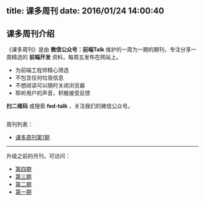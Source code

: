 title: 课多周刊
date: 2016/01/24 14:00:40
---

## 课多周刊介绍

《课多周刊》是由 **微信公众号：前端Talk** 维护的一周为一期的期刊，专注分享一周精选的 **前端开发** 资料，每周五发布在网站上。

- 为前端工程师精心筛选
- 不包含任何垃圾信息
- 不想阅读可以随时关闭浏览器
- 聆听用户的声音，积极接受反馈

**扫二维码** 或搜索 **fed-talk** ，关注我们的微信公众号。

<div align="center">
<img src="https://raw.githubusercontent.com/icepy/_posts/master/img/weixin.jpg" alt=""/><br>
</div>


周刊列表：

- [课多周刊第1期](/2016/06/02/keduo-weekly-1/)

---

升级之前的月刊，可访问：

*	[第四期](/2016/04/29/FED-Talk4/)
*	[第三期](/2016/03/29/FED-Talk3/)
*	[第二期](/2016/02/26/FED-Talk2/)
*	[第一期](/2016/01/24/FED-Talk1/)
